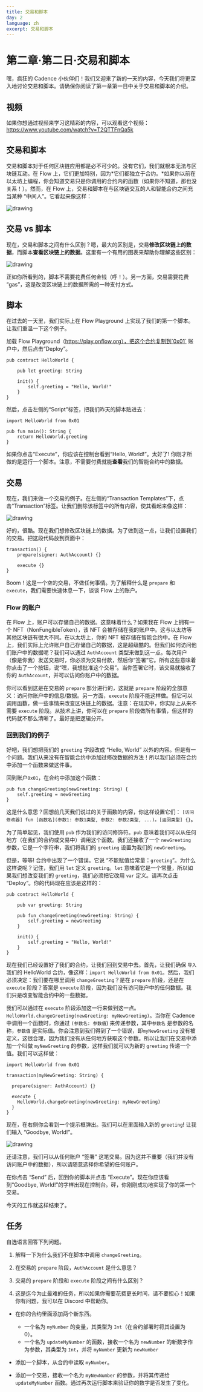 ```yaml
---
title: 交易和脚本
day: 2
language: zh
excerpt: 交易和脚本
---
```


# 第二章·第二日·交易和脚本

嘿，疯狂的 Cadence 小伙伴们！我们又迎来了新的一天的内容，今天我们将更深入地讨论交易和脚本。请确保你阅读了第一章第一日中关于交易和脚本的介绍。

## 视频

如果你想通过视频来学习这精彩的内容，可以观看这个视频：https://www.youtube.com/watch?v=T2QTTFnQa5k

## 交易和脚本

交易和脚本对于任何区块链应用都是必不可少的。没有它们，我们就根本无法与区块链互动。在 Flow 上，它们更加特别，因为*它们都独立于合约。*如果你以前在以太坊上编程，你会知道交易只是你调用的合约内的函数（如果你不知道，那也没关系！）。然而，在 Flow 上，交易和脚本在与区块链交互的人和智能合约之间充当某种 “中间人”。它看起来像这样：

<img src="https://github.com/emerald-dao/beginner-cadence-course/raw/main/images/sctsworkflow.png" alt="drawing" size="400" />

## 交易 vs 脚本

现在，交易和脚本之间有什么区别？嗯，最大的区别是，交易**修改区块链上的数据**，而脚本**查看区块链上的数据**。这里有一个有用的图表来帮助你理解这些区别：

<img src="https://github.com/emerald-dao/beginner-cadence-course/raw/main/images/transactionvscript.png" alt="drawing" size="400" />

正如你所看到的，脚本不需要花费任何金钱（呼！）。另一方面，交易需要花费 “gas”，这是改变区块链上的数据所需的一种支付方式。

## 脚本

在过去的一天里，我们实际上在 Flow Playground 上实现了我们的第一个脚本。让我们重温一下这个例子。

加载 Flow Playground（https://play.onflow.org），把这个合约复制到`0x01` 账户中，然后点击“Deploy”。

```cadence
pub contract HelloWorld {

    pub let greeting: String

    init() {
        self.greeting = "Hello, World!"
    }
}
```

然后，点击左侧的“Script”标签，把我们昨天的脚本贴进去：

```cadence
import HelloWorld from 0x01

pub fun main(): String {
    return HelloWorld.greeting
}
```

如果你点击“Execute”，你应该在控制台看到“Hello, World!”。太好了! 你刚才所做的是运行一个脚本。注意，不需要付费就能**查看**我们的智能合约中的数据。

## 交易

现在，我们来做一个交易的例子。在左侧的“Transaction Templates”下，点击“Transaction”标签。让我们删除该标签中的所有内容，使其看起来像这样：

<img src="https://github.com/emerald-dao/beginner-cadence-course/raw/main/images/emptytx.PNG" alt="drawing" size="400" />

好的，很酷。现在我们想修改区块链上的数据。为了做到这一点，让我们设置我们的交易。把这段代码放到页面中：

```cadence
transaction() {
    prepare(signer: AuthAccount) {}

    execute {}
}
```

Boom！这是一个空的交易，不做任何事情。为了解释什么是 `prepare` 和 `execute`，我们需要快速休息一下，谈谈 Flow 上的账户。

### Flow 的账户

在 Flow 上，账户可以存储自己的数据。这意味着什么？如果我在 Flow 上拥有一个 NFT（NonFungibleToken），该 NFT 会被存储在我的账户中。这与以太坊等其他区块链有很大不同。在以太坊上，你的 NFT 被存储在智能合约中。在 Flow 上，我们实际上允许账户自己存储自己的数据，这是超级酷的。但我们如何访问他们账户中的数据呢？我们可以通过 `AuthAccount` 类型来做到这一点。每次用户（像是你我）发送交易时，你必须为交易付款，然后你“签署”它。所有这些意味着你点击了一个按钮，说“嘿，我想批准这个交易”。当你签署它时，该交易就接收了你的 `AuthAccount`，并可以访问你账户中的数据。

你可以看到这是在交易的 `prepare` 部分进行的，这就是 `prepare` 阶段的全部意义：访问你账户中的信息/数据。另一方面，`execute` 阶段不能这样做。但它可以调用函数，做一些事情来改变区块链上的数据。注意：在现实中，你实际上从来不需要 `execute` 阶段。从技术上讲，你可以在 `prepare` 阶段做所有事情，但这样的代码就不那么清晰了。最好是把逻辑分开。

### 回到我们的例子

好吧，我们想把我们的 `greeting` 字段改成 “Hello, World” 以外的内容。但是有一个问题。我们从来没有在智能合约中添加过修改数据的方法！所以我们必须在合约中添加一个函数来做这件事。

回到账户`0x01`，在合约中添加这个函数：

```cadence
pub fun changeGreeting(newGreeting: String) {
    self.greeting = newGreeting
}
```

这是什么意思？回想前几天我们说过的关于函数的内容，你这样设置它们：
`[访问修改器] fun [函数名](参数1: 参数1类型, 参数2: 参数2类型, ...)。[返回类型] {}`。

为了简单起见，我们使用 `pub` 作为我们的访问修饰符。`pub` 意味着我们可以从任何地方（在我们的合约或交易中）调用这个函数。我们还接收了一个 `newGreeting` 参数，它是一个字符串，我们将我们的 `greeting` 设置为我们的 `newGreeting`。

但是，等等! 合约中出现了一个错误。它说 “不能赋值给常量：`greeting`”。为什么这样说呢？记住，我们用 `let` 定义 `greeting`。`let` 意味着它是一个常量，所以如果我们想改变我们的 `greeting`，我们必须把它改用 `var` 定义。请再次点击 “Deploy”。你的代码现在应该是这样的：

```cadence
pub contract HelloWorld {

    pub var greeting: String

    pub fun changeGreeting(newGreeting: String) {
        self.greeting = newGreeting
    }

    init() {
        self.greeting = "Hello, World!"
    }
}
```

现在我们已经设置好了我们的合约，让我们回到交易中去。首先，让我们确保 `导入` 我们的 HelloWorld 合约，像这样：`import HelloWorld from 0x01`。然后，我们必须决定：我们要在哪里调用 `changeGreeting`？是在 `prepare` 阶段，还是在 `execute` 阶段？答案是 `execute` 阶段，因为我们没有访问账户中的任何数据。我们只是改变智能合约中的一些数据。

我们可以通过在 `execute` 阶段添加这一行来做到这一点。`HelloWorld.changeGreeting(newGreeting: myNewGreeting)`。当你在 Cadence 中调用一个函数时，你通过 `(参数名: 参数值`) 来传递参数，其中`参数名` 是参数的名称，`参数值` 是实际值。你会注意到我们得到了一个错误，即`myNewGreeting` 没有被定义，这很合理，因为我们没有从任何地方获取这个参数。所以让我们在交易中添加一个叫做 `myNewGreeting` 的参数，这样我们就可以为新的 `greeting` 传递一个值。我们可以这样做：

```cadence
import HelloWorld from 0x01

transaction(myNewGreeting: String) {

  prepare(signer: AuthAccount) {}

  execute {
    HelloWorld.changeGreeting(newGreeting: myNewGreeting)
  }
}
```

现在，在右侧你会看到一个提示框弹出。我们可以在里面输入新的 `greeting`! 让我们输入 “Goodbye, World!”。

<img src="https://github.com/emerald-dao/beginner-cadence-course/raw/main/images/txgoodbye.PNG" alt="drawing" size="400" />

还请注意，我们可以从任何账户 “签署” 这笔交易。因为这并不重要（我们并没有访问账户中的数据），所以请随意选择你希望的任何账户。

在你点击 “Send” 后，回到你的脚本并点击 “Execute”。现在你应该看到“Goodbye, World!”的字样出现在控制台。砰，你刚刚成功地实现了你的第一个交易。

今天的工作就这样结束了。

## 任务

自选语言回答下列问题。

1. 解释一下为什么我们不在脚本中调用 `changeGreeting`。

2. 在交易的 `prepare` 阶段，`AuthAccount` 是什么意思？

3. 交易的 `prepare` 阶段和 `execute` 阶段之间有什么区别？

4. 这是迄今为止最难的任务，所以如果你需要花费更长时间，请不要担心！如果你有问题，我可以在 Discord 中帮助你。

- 在你的合约里面添加两个新东西。

  - 一个名为 `myNumber` 的变量，其类型为 `Int`（在合约部署时将其设置为 0）。
  - 一个名为 `updateMyNumber` 的函数，接收一个名为 `newNumber` 的新数字作为参数，其类型为 `Int`，并将 `myNumber` 更新为 `newNumber`

- 添加一个脚本，从合约中读取 `myNumber`。

- 添加一个交易，接收一个名为 `myNewNumber` 的参数，并将其传递给`updateMyNumber` 函数。通过再次运行脚本来验证你的数字是否发生了变化。
